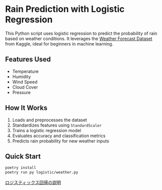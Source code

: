 # Rain Prediction with Logistic Regression

This Python script uses logistic regression to predict the probability of rain based on weather conditions. It leverages the [Weather Forecast Dataset](https://www.kaggle.com/datasets/zeeshier/weather-forecast-dataset) from Kaggle, ideal for beginners in machine learning.

## Features Used
- Temperature  
- Humidity  
- Wind Speed  
- Cloud Cover  
- Pressure  

## How It Works
1. Loads and preprocesses the dataset  
2. Standardizes features using `StandardScaler`  
3. Trains a logistic regression model  
4. Evaluates accuracy and classification metrics  
5. Predicts rain probability for new weather inputs

## Quick Start
```bash
poetry install
poetry run py logistic/weather.py
```

[ロジスティックス回帰の説明](https://github.com/easai/logistic/blob/main/logistic-regression.ipynb)
